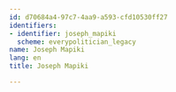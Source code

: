 ```yaml
---
id: d70684a4-97c7-4aa9-a593-cfd10530ff27
identifiers:
- identifier: joseph_mapiki
  scheme: everypolitician_legacy
name: Joseph Mapiki
lang: en
title: Joseph Mapiki

---
```

